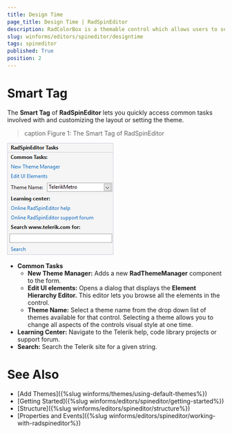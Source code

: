 ```yaml
---
title: Design Time
page_title: Design Time | RadSpinEditor
description: RadColorBox is a themable control which allows users to select a color from a color dialog or to directly type it in the text field.
slug: winforms/editors/spineditor/designtime
tags: spineditor
published: True
position: 2
---
```


# Smart Tag

The __Smart Tag__ of __RadSpinEditor__ lets you quickly access common tasks involved with and customizing the layout or setting the theme.

>caption Figure 1: The Smart Tag of RadSpinEditor

![editors-spineditor-design-time001](images/editors-spineditor-design-time001.png)        

* __Common Tasks__
    - __New Theme Manager:__ Adds a new __RadThemeManager__ component to the form.
    - __Edit UI elements:__ Opens a dialog that displays the __Element Hierarchy Editor.__ This editor lets you browse all the elements in the control.
    - __Theme Name:__ Select a theme name from the drop down list of themes available for that control. Selecting a theme allows you to change all aspects of the controls visual style at one time.
* __Learning Center:__ Navigate to the Telerik help, code library projects or support forum.
* __Search:__ Search the Telerik site for a given string.

# See Also

* [Add Themes]({%slug winforms/themes/using-default-themes%})
* [Getting Started]({%slug winforms/editors/spineditor/getting-started%})
* [Structure]({%slug winforms/editors/spineditor/structure%})
* [Properties and Events]({%slug winforms/editors/spineditor/working-with-radspineditor%})


